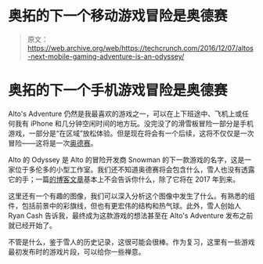# 奥拓的下一个移动游戏冒险是奥德赛 

> 原文：<https://web.archive.org/web/https://techcrunch.com/2016/12/07/altos-next-mobile-gaming-adventure-is-an-odyssey/>

# 奥拓的下一个手机游戏冒险是奥德赛

Alto's Adventure 仍然是我最喜欢的游戏之一，可以在上下班途中、飞机上或任何我有 iPhone 和几分钟空闲时间的地方玩。没完没了的滑雪板冒险一部分是手机游戏，一部分是“在区域”放松体验。但是现在将会有一个后续，这将不仅仅是一次冒险——这将是一次[奥德赛](https://web.archive.org/web/20221209135121/http://www.altosodyssey.com/)。

Alto 的 Odyssey 是 Alto 的冒险开发商 Snowman 的下一款游戏的名字，这是一家位于多伦多的小型工作室。我们还不知道奥德赛将会包含什么，雪人也没有透露它的手；一篇[的博客文章](https://web.archive.org/web/20221209135121/http://blog.builtbysnowman.com/post/154166956292/altos-odyssey-coming-2017)基本上不会告诉你什么，除了它将在 2017 年到来。

这里还有一个有趣的图像，我们可以深入分析这个图像中发生了什么。有熟悉的组件，包括前景中的彩旗线，但也有更宏伟的结构和热气球。此外，雪人创始人 Ryan Cash 告诉我，最终成为这款游戏的想法甚至在 Alto's Adventure 发布之前就已经开始了。

不管是什么，鉴于雪人的历史记录，这很可能会很棒。作为复习，这里有一些游戏最初发布时的游戏片段，可以给你一些禅意。